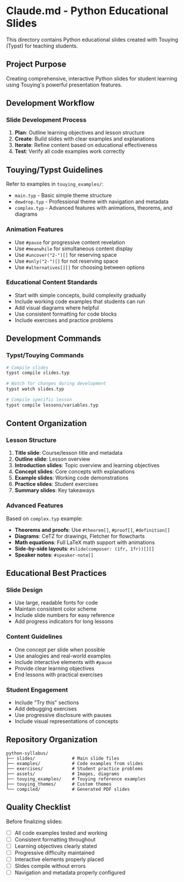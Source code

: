 # Claude.md - Python Educational Slides

This directory contains Python educational slides created with Touying (Typst) for teaching students.

## Project Purpose
Creating comprehensive, interactive Python slides for student learning using Touying's powerful presentation features.

## Development Workflow

### Slide Development Process
1. **Plan**: Outline learning objectives and lesson structure
2. **Create**: Build slides with clear examples and explanations
3. **Iterate**: Refine content based on educational effectiveness
4. **Test**: Verify all code examples work correctly

## Touying/Typst Guidelines

Refer to examples in `touying_examples/`:
- `main.typ` - Basic simple theme structure
- `dewdrop.typ` - Professional theme with navigation and metadata
- `complex.typ` - Advanced features with animations, theorems, and diagrams

### Animation Features
- Use `#pause` for progressive content revelation
- Use `#meanwhile` for simultaneous content display
- Use `#uncover("2-")[]` for reserving space
- Use `#only("2-")[]` for not reserving space
- Use `#alternatives[][]` for choosing between options

### Educational Content Standards
- Start with simple concepts, build complexity gradually
- Include working code examples that students can run
- Add visual diagrams where helpful
- Use consistent formatting for code blocks
- Include exercises and practice problems

## Development Commands

### Typst/Touying Commands
```bash
# Compile slides
typst compile slides.typ

# Watch for changes during development
typst watch slides.typ

# Compile specific lesson
typst compile lessons/variables.typ
```


## Content Organization

### Lesson Structure
1. **Title slide**: Course/lesson title and metadata
2. **Outline slide**: Lesson overview
3. **Introduction slides**: Topic overview and learning objectives
4. **Concept slides**: Core concepts with explanations
5. **Example slides**: Working code demonstrations
6. **Practice slides**: Student exercises
7. **Summary slides**: Key takeaways

### Advanced Features
Based on `complex.typ` example:
- **Theorems and proofs**: Use `#theorem[]`, `#proof[]`, `#definition[]`
- **Diagrams**: CeTZ for drawings, Fletcher for flowcharts
- **Math equations**: Full LaTeX math support with animations
- **Side-by-side layouts**: `#slide(composer: (1fr, 1fr))[][]`
- **Speaker notes**: `#speaker-note[]`

## Educational Best Practices

### Slide Design
- Use large, readable fonts for code
- Maintain consistent color scheme
- Include slide numbers for easy reference
- Add progress indicators for long lessons

### Content Guidelines
- One concept per slide when possible
- Use analogies and real-world examples
- Include interactive elements with `#pause`
- Provide clear learning objectives
- End lessons with practical exercises

### Student Engagement
- Include "Try this" sections
- Add debugging exercises
- Use progressive disclosure with pauses
- Include visual representations of concepts

## Repository Organization

```
python-syllabus/
├── slides/              # Main slide files
├── examples/            # Code examples from slides
├── exercises/           # Student practice problems
├── assets/              # Images, diagrams
├── touying_examples/    # Touying reference examples
├── touying_themes/      # Custom themes
└── compiled/            # Generated PDF slides
```

## Quality Checklist

Before finalizing slides:
- [ ] All code examples tested and working
- [ ] Consistent formatting throughout
- [ ] Learning objectives clearly stated
- [ ] Progressive difficulty maintained
- [ ] Interactive elements properly placed
- [ ] Slides compile without errors
- [ ] Navigation and metadata properly configured
